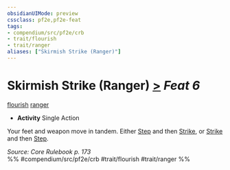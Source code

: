 ```yaml
---
obsidianUIMode: preview
cssclass: pf2e,pf2e-feat
tags:
- compendium/src/pf2e/crb
- trait/flourish
- trait/ranger
aliases: ["Skirmish Strike (Ranger)"]
---
```

# Skirmish Strike (Ranger)  [>](/rules/core-rulebook/chapter-9-playing-the-game.md#Actions "Single Action") *Feat 6*  
[flourish](/rules/traits/flourish.md)  [ranger](/rules/traits/ranger.md)  

- **Activity** Single Action

Your feet and weapon move in tandem. Either [Step](/rules/actions/step.md) and then [Strike](/rules/actions/strike.md), or [Strike](/rules/actions/strike.md) and then [Step](/rules/actions/step.md).

*Source: Core Rulebook p. 173*  
%% #compendium/src/pf2e/crb #trait/flourish #trait/ranger %%